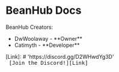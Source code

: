 # BeanHub Docs
<p>BeanHub Creators:</p>
<ul>
  <li>DwWoolaway - **Owner**</li>
  <li>Catimyth - **Developer**</li>
</ul>
[Link]: # 'https://discord.gg/D2WHwdYg3D'
<kbd> <br> [Join the Discord!][Link] <br> </kbd>
